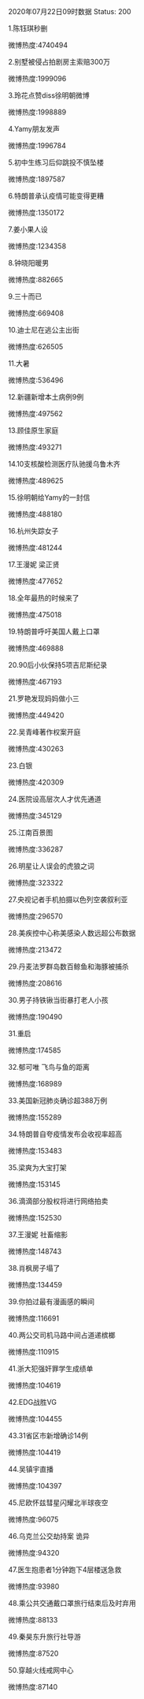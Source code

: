2020年07月22日09时数据
Status: 200

1.陈钰琪秒删

微博热度:4740494

2.别墅被侵占拍剧房主索赔300万

微博热度:1999096

3.玲花点赞diss徐明朝微博

微博热度:1998889

4.Yamy朋友发声

微博热度:1996784

5.初中生练习后仰跳投不慎坠楼

微博热度:1897587

6.特朗普承认疫情可能变得更糟

微博热度:1350172

7.姜小果人设

微博热度:1234358

8.钟晓阳暖男

微博热度:882665

9.三十而已

微博热度:669408

10.迪士尼在逃公主出街

微博热度:626505

11.大暑

微博热度:536496

12.新疆新增本土病例9例

微博热度:497562

13.顾佳原生家庭

微博热度:493271

14.10支核酸检测医疗队驰援乌鲁木齐

微博热度:489625

15.徐明朝给Yamy的一封信

微博热度:488180

16.杭州失踪女子

微博热度:481244

17.王漫妮 梁正贤

微博热度:477652

18.全年最热的时候来了

微博热度:475018

19.特朗普呼吁美国人戴上口罩

微博热度:469888

20.90后小伙保持5项吉尼斯纪录

微博热度:467193

21.罗艳发现妈妈做小三

微博热度:449420

22.吴青峰著作权案开庭

微博热度:430263

23.白银

微博热度:420309

24.医院设高层次人才优先通道

微博热度:345129

25.江南百景图

微博热度:336287

26.明星让人误会的虎狼之词

微博热度:323322

27.央视记者手机拍摄以色列空袭叙利亚

微博热度:296570

28.美疾控中心称美感染人数远超公布数据

微博热度:213472

29.丹麦法罗群岛数百鲸鱼和海豚被捕杀

微博热度:208616

30.男子持铁锹当街暴打老人小孩

微博热度:190490

31.重启

微博热度:174585

32.郁可唯 飞鸟与鱼的距离

微博热度:168989

33.美国新冠肺炎确诊超388万例

微博热度:155289

34.特朗普自夸疫情发布会收视率超高

微博热度:153483

35.梁爽为大宝打架

微博热度:153145

36.滴滴部分股权将进行网络拍卖

微博热度:152530

37.王漫妮 社畜缩影

微博热度:148743

38.肖枫房子塌了

微博热度:134459

39.你拍过最有漫画感的瞬间

微博热度:116691

40.两公交司机马路中间占道递槟榔

微博热度:110915

41.浙大犯强奸罪学生成绩单

微博热度:104619

42.EDG战胜VG

微博热度:104455

43.31省区市新增确诊14例

微博热度:104419

44.吴镇宇直播

微博热度:104397

45.尼欧怀兹彗星闪耀北半球夜空

微博热度:96075

46.乌克兰公交劫持案 诡异

微博热度:94320

47.医生抱患者1分钟跑下4层楼送急救

微博热度:93980

48.乘公共交通戴口罩旅行结束后及时弃用

微博热度:88133

49.秦昊东升旅行社导游

微博热度:87520

50.穿越火线戒网中心

微博热度:87140

